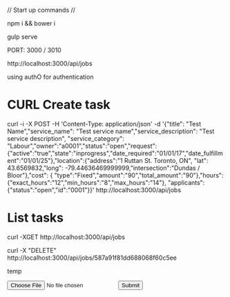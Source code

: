 // Start up commands //

npm i && bower i

gulp serve

PORT: 3000 / 3010

http://localhost:3000/api/jobs

using authO for authentication

# CURL Create task
curl -i -X POST -H 'Content-Type: application/json' -d '{"title": "Test Name","service_name": "Test service name","service_description": "Test service description", "service_category": "Labour","owner":"a0001","status":"open","request":{"active":"true","state":"inprogress","date_required":"01/01/17","date_fulfillment":"01/01/25"},"location":{"address":"1 Ruttan St. Toronto, ON", "lat": 43.6569832,"long": -79.44636469999999,"intersection":"Dundas / Bloor"},"cost": { "type":"Fixed","amount":"90","total_amount":"90"},"hours":{"exact_hours":"12","min_hours":"8","max_hours":"14"}, "applicants":{"status":"open","id":"0001"}}' http://localhost:3000/api/jobs

# List tasks
curl -XGET http://localhost:3000/api/jobs

curl -X "DELETE" http://localhost:3000/api/jobs/587a91f81dd688068f60c5ee


temp

<form method="post" enctype="multipart/form-data" action="/upload">
    <input type="file" name="file">
    <input type="submit" value="Submit">
</form>